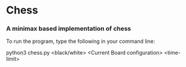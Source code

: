# Chess
### A minimax based implementation of chess

To run the program, type the following in your command line:

python3 chess.py \<black/white> \<Current Board configuration> \<time-limit>
